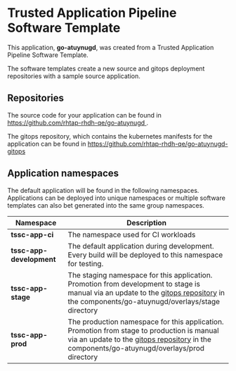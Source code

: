 # Trusted Application Pipeline Software Template

This application, **go-atuynugd**, was created from a Trusted Application Pipeline Software Template.

The software templates create a new source and gitops deployment repositories with a sample source application. 

## Repositories

The source code for your application can be found in [https://github.com/rhtap-rhdh-qe/go-atuynugd ](https://github.com/rhtap-rhdh-qe/go-atuynugd ).
 
The gitops repository, which contains the kubernetes manifests for the application can be found in 
[https://github.com/rhtap-rhdh-qe/go-atuynugd-gitops ](https://github.com/rhtap-rhdh-qe/go-atuynugd-gitops ) 

## Application namespaces 

The default application will be found in the following namespaces. Applications can be deployed into unique namespaces or multiple software templates can also bet generated into the same group namespaces.  

|  Namespace   |  Description   |  
| -------- | -------- |
| **tssc-app-ci** | The namespace used for CI workloads |
| **tssc-app-development** | The default application during development. Every build will be deployed to this namespace for testing. |
| **tssc-app-stage** | The staging namespace for this application. Promotion from development to stage is manual via an update to the [gitops repository](https://github.com/rhtap-rhdh-qe/go-atuynugd-gitops ) in the components/go-atuynugd/overlays/stage directory |
| **tssc-app-prod** | The production namespace for this application. Promotion from stage to production is manual via an update to the [gitops repository](https://github.com/rhtap-rhdh-qe/go-atuynugd-gitops ) in the components/go-atuynugd/overlays/prod directory |